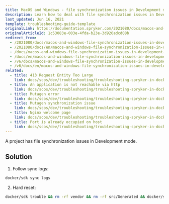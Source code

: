 ```yaml
---
title: MacOS and Windows - file synchronization issues in Development mode
description: Learn how to deal with file synchronization issues in Development mode on MacOS and Windows.
last_updated: Jun 16, 2021
template: troubleshooting-guide-template
originalLink: https://documentation.spryker.com/2021080/docs/macos-and-windows-file-synchronization-issues-in-development-mode
originalArticleId: 1c53083e-003e-4fda-b23e-3d926adcd08b
redirect_from:
  - /2021080/docs/macos-and-windows-file-synchronization-issues-in-development-mode
  - /2021080/docs/en/macos-and-windows-file-synchronization-issues-in-development-mode
  - /docs/macos-and-windows-file-synchronization-issues-in-development-mode
  - /docs/en/macos-and-windows-file-synchronization-issues-in-development-mode
  - /v6/docs/macos-and-windows-file-synchronization-issues-in-development-mode
  - /v6/docs/en/macos-and-windows-file-synchronization-issues-in-development-mode
related:
  - title: 413 Request Entity Too Large
    link: docs/scos/dev/troubleshooting/troubleshooting-spryker-in-docker-issues/troubleshooting-running-applications-in-docker/413-request-entity-too-large.html
  - title: An application is not reachable via http
    link: docs/scos/dev/troubleshooting/troubleshooting-spryker-in-docker-issues/troubleshooting-running-applications-in-docker/an-application-is-not-reachable-via-http.html
  - title: Mutagen error
    link: docs/scos/dev/troubleshooting/troubleshooting-spryker-in-docker-issues/troubleshooting-running-applications-in-docker/mutagen-error.html
  - title: Mutagen synchronization issue
    link: docs/scos/dev/troubleshooting/troubleshooting-spryker-in-docker-issues/troubleshooting-running-applications-in-docker/mutagen-synchronization-issue.html
  - title: Nginx welcome page
    link: docs/scos/dev/troubleshooting/troubleshooting-spryker-in-docker-issues/troubleshooting-running-applications-in-docker/nginx-welcome-page.html
  - title: Port is already occupied on host
    link: docs/scos/dev/troubleshooting/troubleshooting-spryker-in-docker-issues/troubleshooting-running-applications-in-docker/port-is-already-occupied-on-host.html
---
```


A project has file synchronization issues in Development mode.

## Solution

1. Follow sync logs:

```bash
docker/sdk sync logs
```

2. Hard reset:

```bash
docker/sdk trouble && rm -rf vendor && rm -rf src/Generated && docker/sdk sync && docker/sdk up
```
